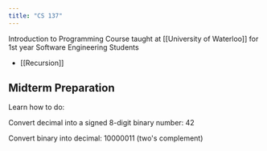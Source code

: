 ```yaml
---
title: "CS 137"
---
```


Introduction to Programming Course taught at [[University of Waterloo]] for 1st year Software Engineering Students


- [[Recursion]]

## Midterm Preparation

Learn how to do:

Convert decimal into a signed 8-digit binary number: 42

Convert binary into decimal: 10000011 (two's complement)
